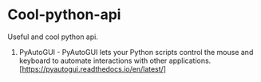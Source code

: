 # Cool-python-api
Useful and cool python api.

1. PyAutoGUI - 
PyAutoGUI lets your Python scripts control the mouse and keyboard to automate interactions with other applications. 
[https://pyautogui.readthedocs.io/en/latest/]
